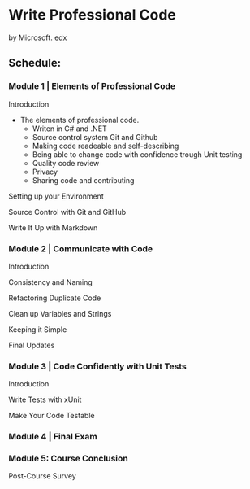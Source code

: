 # Write Professional Code 
by Microsoft. [edx](https://courses.edx.org/courses/course-v1:Microsoft+DEV275x+1T2019/course/)

## Schedule: 

### Module 1 | Elements of Professional Code
Introduction
 * The elements of professional code.
    + Writen in C# and .NET
    + Source control system Git and Github
    + Making code readeable and self-describing
    + Being able to change code with confidence trough Unit testing
    + Quality code review
    + Privacy
    + Sharing code and contributing
    

Setting up your Environment

Source Control with Git and GitHub

Write It Up with Markdown

### Module 2 | Communicate with Code
Introduction

Consistency and Naming

Refactoring Duplicate Code

Clean up Variables and Strings

Keeping it Simple

Final Updates

### Module 3 | Code Confidently with Unit Tests
Introduction

Write Tests with xUnit

Make Your Code Testable

### Module 4 | Final Exam
### Module 5: Course Conclusion
Post-Course Survey

